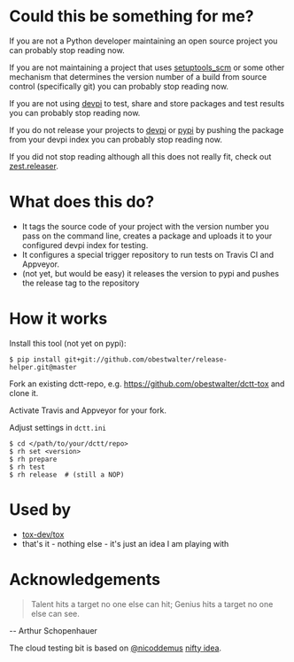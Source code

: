 # Could this be something for me?

If you are not a Python developer maintaining an open source project you can probably stop reading now.

If you are not maintaining a project that uses [setuptools_scm](https://pypi.python.org/pypi/setuptools_scm) or some other mechanism that determines the version number of a build from source control (specifically git) you can probably stop reading now.

If you are not using [devpi](http://doc.devpi.net) to test, share and store packages and test results you can probably stop reading now.

If you do not release your projects to [devpi](http://doc.devpi.net) or [pypi](https://pypi.org/) by pushing the package from your devpi index you can probably stop reading now.

If you did not stop reading although all this does not really fit, check out [zest.releaser](https://pypi.python.org/pypi/zest.releaser).

# What does this do?

* It tags the source code of your project with the version number you pass on the command line, creates a package and uploads it to your configured devpi index for testing.
* It configures a special trigger repository to run tests on Travis CI and Appveyor.
* (not yet, but would be easy) it releases the version to pypi and pushes the release tag to the repository

# How it works

Install this tool (not yet on pypi):

    $ pip install git+git://github.com/obestwalter/release-helper.git@master 

Fork an existing dctt-repo, e.g. https://github.com/obestwalter/dctt-tox and clone it.

Activate Travis and Appveyor for your fork.

Adjust settings in `dctt.ini`

    $ cd </path/to/your/dctt/repo>
    $ rh set <version>
    $ rh prepare
    $ rh test
    $ rh release  # (still a NOP)

# Used by

* [tox-dev/tox](https://github.com/tox-dev/tox)
* that's it - nothing else - it's just an idea I am playing with

# Acknowledgements

> Talent hits a target no one else can hit; Genius hits a target no one else can see.

-- Arthur Schopenhauer

The cloud testing bit is based on [@nicoddemus](https://github.com/nicoddemus) [nifty idea](https://github.com/nicoddemus/devpi-cloud-tester).
